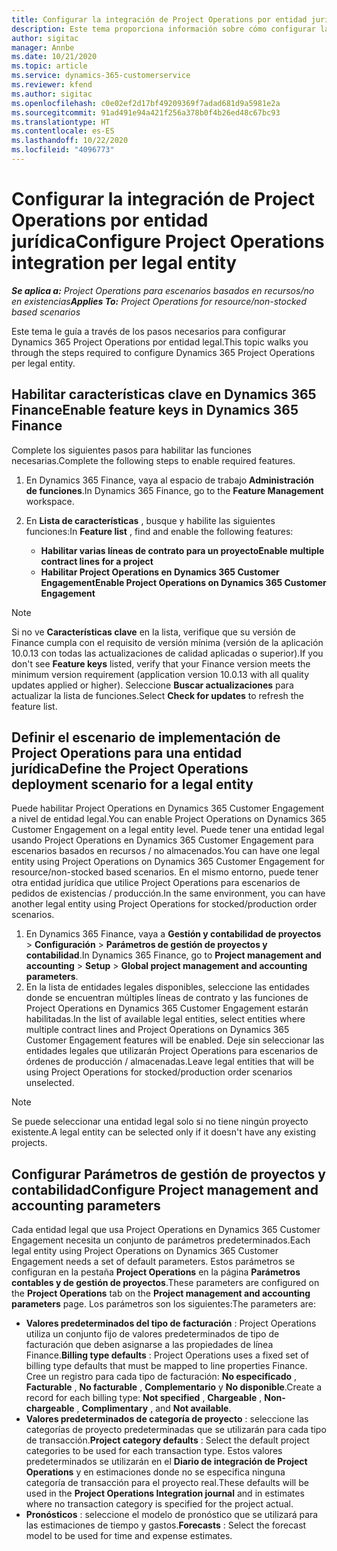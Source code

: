 ```yaml
---
title: Configurar la integración de Project Operations por entidad jurídica
description: Este tema proporciona información sobre cómo configurar la integración entidad jurídica en Project Operations.
author: sigitac
manager: Annbe
ms.date: 10/21/2020
ms.topic: article
ms.service: dynamics-365-customerservice
ms.reviewer: kfend
ms.author: sigitac
ms.openlocfilehash: c0e02ef2d17bf49209369f7adad681d9a5981e2a
ms.sourcegitcommit: 91ad491e94a421f256a378b0f4b26ed48c67bc93
ms.translationtype: HT
ms.contentlocale: es-ES
ms.lasthandoff: 10/22/2020
ms.locfileid: "4096773"
---
```

# <a name="configure-project-operations-integration-per-legal-entity"></a><span data-ttu-id="bc868-103">Configurar la integración de Project Operations por entidad jurídica</span><span class="sxs-lookup"><span data-stu-id="bc868-103">Configure Project Operations integration per legal entity</span></span> 

<span data-ttu-id="bc868-104">_**Se aplica a:** Project Operations para escenarios basados en recursos/no en existencias_</span><span class="sxs-lookup"><span data-stu-id="bc868-104">_**Applies To:** Project Operations for resource/non-stocked based scenarios_</span></span>

<span data-ttu-id="bc868-105">Este tema le guía a través de los pasos necesarios para configurar Dynamics 365 Project Operations por entidad legal.</span><span class="sxs-lookup"><span data-stu-id="bc868-105">This topic walks you through the steps required to configure Dynamics 365 Project Operations per legal entity.</span></span>

## <a name="enable-feature-keys-in-dynamics-365-finance"></a><span data-ttu-id="bc868-106">Habilitar características clave en Dynamics 365 Finance</span><span class="sxs-lookup"><span data-stu-id="bc868-106">Enable feature keys in Dynamics 365 Finance</span></span>

<span data-ttu-id="bc868-107">Complete los siguientes pasos para habilitar las funciones necesarias.</span><span class="sxs-lookup"><span data-stu-id="bc868-107">Complete the following steps to enable required features.</span></span>

1. <span data-ttu-id="bc868-108">En Dynamics 365 Finance, vaya al espacio de trabajo **Administración de funciones**.</span><span class="sxs-lookup"><span data-stu-id="bc868-108">In Dynamics 365 Finance, go to the **Feature Management** workspace.</span></span>
2. <span data-ttu-id="bc868-109">En **Lista de características** , busque y habilite las siguientes funciones:</span><span class="sxs-lookup"><span data-stu-id="bc868-109">In **Feature list** , find and enable the following features:</span></span>
  
    - <span data-ttu-id="bc868-110">**Habilitar varias líneas de contrato para un proyecto**</span><span class="sxs-lookup"><span data-stu-id="bc868-110">**Enable multiple contract lines for a project**</span></span>
    - <span data-ttu-id="bc868-111">**Habilitar Project Operations en Dynamics 365 Customer Engagement**</span><span class="sxs-lookup"><span data-stu-id="bc868-111">**Enable Project Operations on Dynamics 365 Customer Engagement**</span></span>

> [!NOTE]
> <span data-ttu-id="bc868-112">Si no ve **Características clave** en la lista, verifique que su versión de Finance cumpla con el requisito de versión mínima (versión de la aplicación 10.0.13 con todas las actualizaciones de calidad aplicadas o superior).</span><span class="sxs-lookup"><span data-stu-id="bc868-112">If you don't see **Feature keys** listed, verify that your Finance version meets the minimum version requirement (application version 10.0.13 with all quality updates applied or higher).</span></span> <span data-ttu-id="bc868-113">Seleccione **Buscar actualizaciones** para actualizar la lista de funciones.</span><span class="sxs-lookup"><span data-stu-id="bc868-113">Select **Check for updates** to refresh the feature list.</span></span>

## <a name="define-the-project-operations-deployment-scenario-for-a-legal-entity"></a><span data-ttu-id="bc868-114">Definir el escenario de implementación de Project Operations para una entidad jurídica</span><span class="sxs-lookup"><span data-stu-id="bc868-114">Define the Project Operations deployment scenario for a legal entity</span></span>

<span data-ttu-id="bc868-115">Puede habilitar Project Operations en Dynamics 365 Customer Engagement a nivel de entidad legal.</span><span class="sxs-lookup"><span data-stu-id="bc868-115">You can enable Project Operations on Dynamics 365 Customer Engagement on a legal entity level.</span></span> <span data-ttu-id="bc868-116">Puede tener una entidad legal usando Project Operations en Dynamics 365 Customer Engagement para escenarios basados en recursos / no almacenados.</span><span class="sxs-lookup"><span data-stu-id="bc868-116">You can have one legal entity using Project Operations on Dynamics 365 Customer Engagement for resource/non-stocked based scenarios.</span></span> <span data-ttu-id="bc868-117">En el mismo entorno, puede tener otra entidad jurídica que utilice Project Operations para escenarios de pedidos de existencias / producción.</span><span class="sxs-lookup"><span data-stu-id="bc868-117">In the same environment, you can have another legal entity using Project Operations for stocked/production order scenarios.</span></span>

1. <span data-ttu-id="bc868-118">En Dynamics 365 Finance, vaya a **Gestión y contabilidad de proyectos** > **Configuración** > **Parámetros de gestión de proyectos y contabilidad**.</span><span class="sxs-lookup"><span data-stu-id="bc868-118">In Dynamics 365 Finance, go to **Project management and accounting** > **Setup** > **Global project management and accounting parameters**.</span></span>
2. <span data-ttu-id="bc868-119">En la lista de entidades legales disponibles, seleccione las entidades donde se encuentran múltiples líneas de contrato y las funciones de Project Operations en Dynamics 365 Customer Engagement estarán habilitadas.</span><span class="sxs-lookup"><span data-stu-id="bc868-119">In the list of available legal entities, select entities where multiple contract lines and Project Operations on Dynamics 365 Customer Engagement features will be enabled.</span></span> <span data-ttu-id="bc868-120">Deje sin seleccionar las entidades legales que utilizarán Project Operations para escenarios de órdenes de producción / almacenadas.</span><span class="sxs-lookup"><span data-stu-id="bc868-120">Leave legal entities that will be using Project Operations for stocked/production order scenarios unselected.</span></span>

> [!NOTE]
> <span data-ttu-id="bc868-121">Se puede seleccionar una entidad legal solo si no tiene ningún proyecto existente.</span><span class="sxs-lookup"><span data-stu-id="bc868-121">A legal entity can be selected only if it doesn't have any existing projects.</span></span>

## <a name="configure-project-management-and-accounting-parameters"></a><span data-ttu-id="bc868-122">Configurar Parámetros de gestión de proyectos y contabilidad</span><span class="sxs-lookup"><span data-stu-id="bc868-122">Configure Project management and accounting parameters</span></span>

<span data-ttu-id="bc868-123">Cada entidad legal que usa Project Operations en Dynamics 365 Customer Engagement necesita un conjunto de parámetros predeterminados.</span><span class="sxs-lookup"><span data-stu-id="bc868-123">Each legal entity using Project Operations on Dynamics 365 Customer Engagement needs a set of default parameters.</span></span> <span data-ttu-id="bc868-124">Estos parámetros se configuran en la pestaña **Project Operations** en la página **Parámetros contables y de gestión de proyectos**.</span><span class="sxs-lookup"><span data-stu-id="bc868-124">These parameters are configured on the **Project Operations** tab on the **Project management and accounting parameters** page.</span></span> <span data-ttu-id="bc868-125">Los parámetros son los siguientes:</span><span class="sxs-lookup"><span data-stu-id="bc868-125">The parameters are:</span></span>

  - <span data-ttu-id="bc868-126">**Valores predeterminados del tipo de facturación** : Project Operations utiliza un conjunto fijo de valores predeterminados de tipo de facturación que deben asignarse a las propiedades de línea Finance.</span><span class="sxs-lookup"><span data-stu-id="bc868-126">**Billing type defaults** : Project Operations uses a fixed set of billing type defaults that must be mapped to line properties Finance.</span></span> <span data-ttu-id="bc868-127">Cree un registro para cada tipo de facturación: **No especificado** , **Facturable** , **No facturable** , **Complementario** y **No disponible**.</span><span class="sxs-lookup"><span data-stu-id="bc868-127">Create a record for each billing type: **Not specified** , **Chargeable** , **Non-chargeable** , **Complimentary** , and **Not available**.</span></span>
  - <span data-ttu-id="bc868-128">**Valores predeterminados de categoría de proyecto** : seleccione las categorías de proyecto predeterminadas que se utilizarán para cada tipo de transacción.</span><span class="sxs-lookup"><span data-stu-id="bc868-128">**Project category defaults** : Select the default project categories to be used for each transaction type.</span></span> <span data-ttu-id="bc868-129">Estos valores predeterminados se utilizarán en el **Diario de integración de Project Operations** y en estimaciones donde no se especifica ninguna categoría de transacción para el proyecto real.</span><span class="sxs-lookup"><span data-stu-id="bc868-129">These defaults will be used in the **Project Operations Integration journal** and in estimates where no transaction category is specified for the project actual.</span></span>
  - <span data-ttu-id="bc868-130">**Pronósticos** : seleccione el modelo de pronóstico que se utilizará para las estimaciones de tiempo y gastos.</span><span class="sxs-lookup"><span data-stu-id="bc868-130">**Forecasts** : Select the forecast model to be used for time and expense estimates.</span></span>
